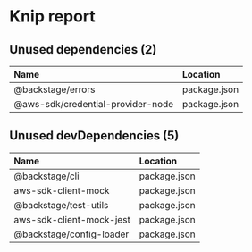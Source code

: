 # Knip report

## Unused dependencies (2)

| Name                              | Location     |
|:----------------------------------|:-------------|
| @backstage/errors                 | package.json |
| @aws-sdk/credential-provider-node | package.json |

## Unused devDependencies (5)

| Name                     | Location     |
|:-------------------------|:-------------|
| @backstage/cli           | package.json |
| aws-sdk-client-mock      | package.json |
| @backstage/test-utils    | package.json |
| aws-sdk-client-mock-jest | package.json |
| @backstage/config-loader | package.json |

